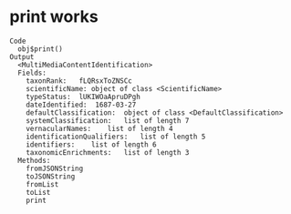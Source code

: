 # print works

    Code
      obj$print()
    Output
      <MultiMediaContentIdentification>
      Fields:
      	taxonRank:	 fLQRsxToZNSCc 
      	scientificName:	object of class <ScientificName> 
      	typeStatus:	 lUKIWOaApruDPgh 
      	dateIdentified:	 1687-03-27 
      	defaultClassification:	object of class <DefaultClassification> 
      	systemClassification:	list of length 7 
      	vernacularNames:	list of length 4 
      	identificationQualifiers:	list of length 5 
      	identifiers:	list of length 6 
      	taxonomicEnrichments:	list of length 3 
      Methods:
      	fromJSONString
      	toJSONString
      	fromList
      	toList
      	print


